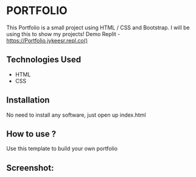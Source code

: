 # PORTFOLIO
This Portfolio is a small project using HTML / CSS and Bootstrap. I will be using this to show my projects!
Demo Replit - https://Portfolio.jykeesr.repl.co()


## Technologies Used
* HTML
* CSS

## Installation
No need to install any software, just open up index.html

## How to use ?
Use this template to build your own portfolio

## Screenshot:
